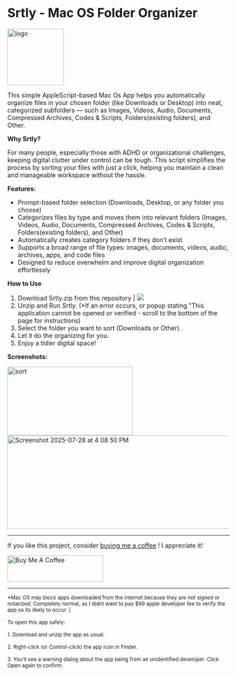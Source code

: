 # Srtly - Mac OS Folder Organizer 

<p align="center">
</p><img width="128" height="128" alt="logo" src="https://github.com/user-attachments/assets/7f9b008e-71af-4d47-909c-5311abf68d2d" />  

This simple AppleScript-based Mac Os App helps you automatically organize files in your chosen folder (like Downloads or Desktop) into neat, categorized subfolders — such as Images, Videos, Audio, Documents, Compressed Archives, Codes & Scripts, Folders(existing folders), and Other. 

**Why Srtly?**

For many people, especially those with ADHD or organizational challenges, keeping digital clutter under control can be tough. This script simplifies the process by sorting your files with just a click, helping you maintain a clean and manageable workspace without the hassle.

**Features:**
- Prompt-based folder selection (Downloads, Desktop, or any folder you choose)
- Categorizes files by type and moves them into relevant folders (Images, Videos, Audio, Documents, Compressed Archives, Codes & Scripts, Folders(existing folders), and Other)
- Automatically creates category folders if they don’t exist
- Supports a broad range of file types: images, documents, videos, audio, archives, apps, and code files
- Designed to reduce overwhelm and improve digital organization effortlessly

**How to Use**

1. Download Srtly.zip from this repository |  <a href="https://github.com/patricksthannon/Srtly/releases/download/v1.1.0/SrtlyV1.1.0.zip">
    <img src="https://img.shields.io/github/v/release/patricksthannon/Srtly?label=Download%20Latest&style=for-the-badge"></a>
2. Unzip and Run Srtly. (*If an error occurs, or popup stating "This application cannot be opened or verified - scroll to the bottom of the page for instructions)
3. Select the folder you want to sort (Downloads or Other).
4. Let it do the organizing for you.
5. Enjoy a tidier digital space!

**Screenshots:**

<img width="284" height="156" alt="sort" src="https://github.com/user-attachments/assets/f0370611-dd06-47be-b14e-90b274e67da9" />

<img width="535" height="212" alt="Screenshot 2025-07-28 at 4 08 50 PM" src="https://github.com/user-attachments/assets/0353add6-1bb4-410e-bbf6-845148cf2215" />

---

If you like this project, consider [buying me a coffee](https://www.buymeacoffee.com/patricksthannon) ! I appreciate it!

<a href="https://www.buymeacoffee.com/patricksthannon" target="_blank"><img src="https://cdn.buymeacoffee.com/buttons/v2/default-yellow.png" alt="Buy Me A Coffee" style="height: 60px !important;width: 217px !important;" ></a>
___

<sub>  *Mac OS may block apps downloaded from the internet because they are not signed or notarized. Completely normal, as I didnt want to pay $99 apple developer fee to verify the app so its likely to occur :| </sub>

<sub>To open this app safely:</sub>

<sub>1. Download and unzip the app as usual. </sub>

<sub>2. Right-click (or Control-click) the app icon in Finder.</sub>

<sub>3. You’ll see a warning dialog about the app being from an unidentified developer. Click Open again to confirm.</sub>

